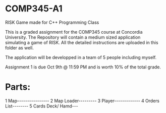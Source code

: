# COMP345-A1
RISK Game made for C++ Programming Class

This is a graded assignment for the COMP345 course at Concordia University.
The Repository will contain a medium sized application simulating a game of RISK.
All the detailed instructions are uploaded in this folder as well.

The application will be developped in a team of 5 people including myself.

Assignment 1 is due Oct 9th @ 11:59 PM and is worth 10% of the total grade.

Parts:
==================================================================================
1 Map----------------
2 Map Loader---------
3 Player-------------
4 Orders List--------
5 Cards Deck/ Hamd---
